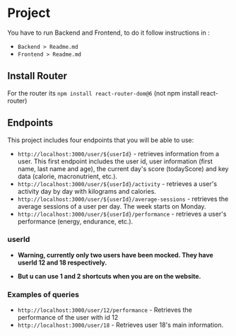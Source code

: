 # Project

You have to run Backend and Frontend, to do it follow instructions in :

- `Backend > Readme.md`
- `Frontend > Readme.md`

## Install Router

For the router its `npm install react-router-dom@6`
(not npm install react-router)

## Endpoints

This project includes four endpoints that you will be able to use:

- `http://localhost:3000/user/${userId}` - retrieves information from a user. This first endpoint includes the user id, user information (first name, last name and age), the current day's score (todayScore) and key data (calorie, macronutrient, etc.).
- `http://localhost:3000/user/${userId}/activity` - retrieves a user's activity day by day with kilograms and calories.
- `http://localhost:3000/user/${userId}/average-sessions` - retrieves the average sessions of a user per day. The week starts on Monday.
- `http://localhost:3000/user/${userId}/performance` - retrieves a user's performance (energy, endurance, etc.).

### userId

- **Warning, currently only two users have been mocked. They have userId 12 and 18 respectively.**

- **But u can use 1 and 2 shortcuts when you are on the website.**

### Examples of queries

- `http://localhost:3000/user/12/performance` - Retrieves the performance of the user with id 12
- `http://localhost:3000/user/18` - Retrieves user 18's main information.
